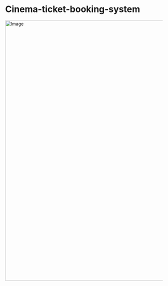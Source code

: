 # Cinema-ticket-booking-system
<img width="1225" height="830" alt="Image" src="https://github.com/user-attachments/assets/3202857d-a01c-455b-9840-ee4d77e3d394" />

